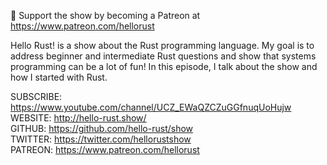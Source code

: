 💖 Support the show by becoming a Patreon at https://www.patreon.com/hellorust

Hello Rust! is a show about the Rust programming language.
My goal is to address beginner and intermediate Rust questions and show that systems programming can be a lot of fun!
In this episode, I talk about the show and how I started with Rust.

SUBSCRIBE: https://www.youtube.com/channel/UCZ_EWaQZCZuGGfnuqUoHujw  
WEBSITE: http://hello-rust.show/  
GITHUB: https://github.com/hello-rust/show  
TWITTER: https://twitter.com/hellorustshow  
PATREON: https://www.patreon.com/hellorust  
